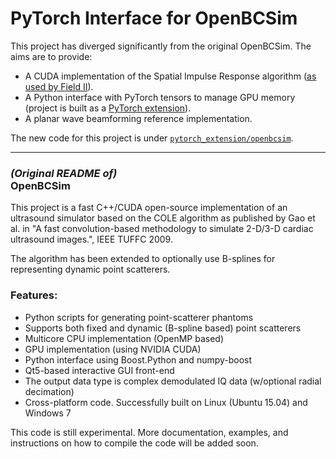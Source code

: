 # PyTorch Interface for OpenBCSim
This project has diverged significantly from the original OpenBCSim. The aims are to provide:
 - A CUDA implementation of the Spatial Impulse Response algorithm ([as used by Field II](https://field-ii.dk/documents/jaj_springer_2002.pdf)).
 - A Python interface with PyTorch tensors to manage GPU memory (project is built as a [PyTorch extension](https://pytorch.org/tutorials/advanced/cpp_extension.html)).
 - A planar wave beamforming reference implementation.

The new code for this project is under [`pytorch_extension/openbcsim`](pytorch_extension/openbcsim).

---

### _(Original README of)_<br> OpenBCSim
This project is a fast C++/CUDA open-source implementation of an ultrasound simulator based on the COLE algorithm as published by Gao et al. in "A fast convolution-based methodology to simulate
2-D/3-D cardiac ultrasound images.", IEEE TUFFC 2009.

The algorithm has been extended to optionally use B-splines for representing dynamic point scatterers.
### Features:
- Python scripts for generating point-scatterer phantoms
- Supports both fixed and dynamic (B-spline based) point scatterers
- Multicore CPU implementation (OpenMP based)
- GPU implementation (using NVIDIA CUDA)
- Python interface using Boost.Python and numpy-boost
- Qt5-based interactive GUI front-end
- The output data type is complex demodulated IQ data (w/optional radial decimation)
- Cross-platform code. Successfully built on Linux (Ubuntu 15.04) and Windows 7

This code is still experimental. More documentation, examples, and instructions on how to compile the code will be added soon.
